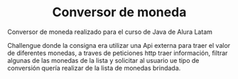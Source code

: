 <h1 align="center"> Conversor de moneda </h1>
<p>Conversor de moneda realizado para el curso de Java de Alura Latam</p>
<p>Challengue donde la consigna era utilizar una Api externa para traer el valor de diferentes monedas,
a traves de peticiones http traer información, filtrar algunas de las monedas de la lista y solicitar al usuario ue tipo de conversión quería 
realizar de la lista de monedas brindada.</p>
